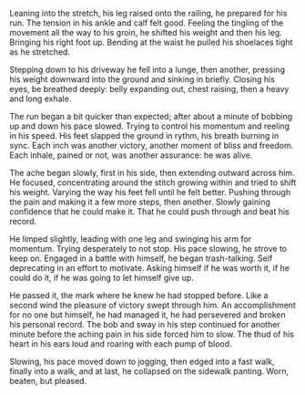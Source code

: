 Leaning into the stretch, his leg raised onto the railing, he prepared
for his run. The tension in his ankle and calf felt good. Feeling the
tingling of the movement all the way to his groin, he shifted his weight
and then his leg. Bringing his right foot up. Bending at the waist he
pulled his shoelaces tight as he stretched. 

Stepping down to his driveway he fell into a lunge, then another,
pressing his weight downward into the ground and sinking in briefly.
Closing his eyes, be breathed deeply: belly expanding out, chest
raising, then a heavy and long exhale. 

The run began a bit quicker than expected; after about a minute of
bobbing up and down his pace slowed. Trying to control his momentum and
reeling in his speed. His feet slapped the ground in rythm, his breath
burning in sync. Each inch was another victory, another moment of bliss
and freedom. Each inhale, pained or not, was another assurance: he was
alive. 

The ache began slowly, first in his side, then extending outward across
him. He focused, concentrating around the stitch growing within and
tried to shift his weight. Varying the way his feet fell until he felt
better. Pushing through the pain and making it a few more steps, then
another. Slowly gaining confidence that he could make it. That he could
push through and beat his record. 

He limped slightly, leading with one leg and swinging his arm for
momentum. Trying desperately to not stop. His pace slowing, he strove to
keep on. Engaged in a battle with himself, he began trash-talking. Self
deprecating in an effort to motivate. Asking himself if he was worth it,
if he could do it, if he was going to let himself give up. 

He passed it, the mark where he knew he had stopped before. Like a
second wind the pleasure of victory swept through him. An accomplishment
for no one but himself, he had managed it, he had persevered and broken
his personal record. The bob and sway in his step continued for another
minute before the aching pain in his side forced him to slow. The thud
of his heart in his ears loud and roaring with each pump of blood. 

Slowing, his pace moved down to jogging, then edged into a fast walk,
finally into a walk, and at last, he collapsed on the sidewalk panting.
Worn, beaten, but pleased.

